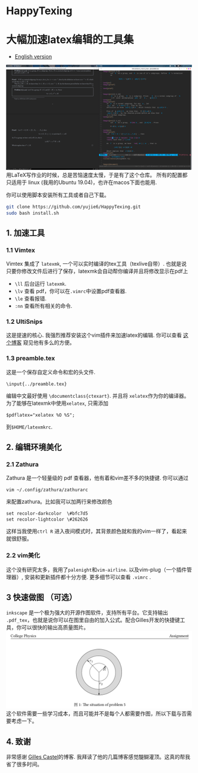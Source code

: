 # HappyTexing
# 大幅加速latex编辑的工具集

* <a href="./README.md">English version</a>


<img src="./figures/texenv.png" alt="">
用LaTeX写作业的时候，总是苦恼速度太慢，于是有了这个仓库。
所有的配置都只适用于 linux (我用的Ubuntu 19.04)，也许在macos下面也能用.
 
你可以使用脚本安装所有工具或者自己下载。
```bash
git clone https://github.com/yujie6/HappyTexing.git
sudo bash install.sh
```
## 1. 加速工具

### 1.1 Vimtex
Vimtex 集成了 `latexmk`, 一个可以实时编译的tex工具（texlive自带）. 也就是说
只要你修改文件后进行了保存，latexmk会自动帮你编译并且将修改显示在pdf上
* `\ll` 后台运行 `latexmk`.
* `\lv` 查看 pdf，你可以在`.vimrc`中设置pdf查看器.
* `\le` 查看报错.
* `:nn` 查看所有相关的命令.


### 1.2 UltiSnips

这是提速的核心. 我强烈推荐安装这个vim插件来加速latex的编辑. 
你可以查看 <a href="https://castel.dev/post/lecture-notes-1/">这个博客</a> 窥见他有多么的方便。

### 1.3 preamble.tex
这是一个保存自定义命令和宏的头文件.

    \input{../preamble.tex}

编辑中文最好使用 `\documentclass{ctexart}`. 并且将 `xelatex`作为你的编译器。
为了能够在latexmk中使用`xelatex`, 只需添加  

    $pdflatex="xelatex %O %S";

到`$HOME/latexmkrc`.
## 2. 编辑环境美化
### 2.1 Zathura
Zathura 是一个轻量级的 pdf 查看器，他有着和vim差不多的快捷键. 你可以通过
    
    vim ~/.config/zathura/zathurarc

来配置zathura。比如我可以加两行来修改颜色

    set recolor-darkcolor  \#bfc7d5
    set recolor-lightcolor \#262626

这样当我使用`ctrl R` 进入夜间模式时，其背景颜色就和我的vim一样了，看起来就很舒服。

### 2.2 vim美化
这个没有研究太多，我用了`palenight`和`vim-airline`.
以及vim-plug（一个插件管理器）, 安装和更新插件都十分方便. 更多细节可以查看 `.vimrc` .
## 3 快速做图 （可选）
`inkscape` 是一个极为强大的开源作图软件，支持所有平台。它支持输出
`.pdf_tex`，也就是说你可以在图里自由的加入公式。配合Gilles开发的快捷键工具，你可以很快的输出高质量图片。
<img src="./figures/inkscape.png" alt="">
这个软件需要一些学习成本，而且可能并不是每个人都需要作图，所以下载与否需要考虑一下。
## 4. 致谢
非常感谢 <a href="https://github.com/gillescastel">Gilles Castel</a>的博客. 
我拜读了他的几篇博客感觉醍醐灌顶。这真的帮我省了很多时间。
